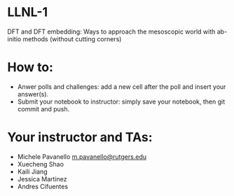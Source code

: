 # LLNL-1
DFT and DFT embedding: Ways to approach the mesoscopic world with ab-initio methods (without cutting corners)

# How to:
- Anwer polls and challenges: add a new cell after the poll and insert your answer(s).
- Submit your notebook to instructor: simply save your notebook, then git commit and push.

# Your instructor and TAs:
 - Michele Pavanello m.pavanello@rutgers.edu
 - Xuecheng Shao
 - Kaili Jiang
 - Jessica Martinez
 - Andres Cifuentes
